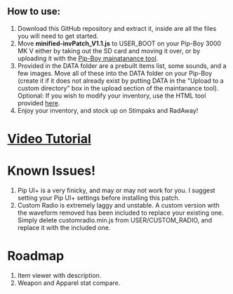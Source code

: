 ## How to use:
1. Download this GitHub repository and extract it, inside are all the files you will need to get started.
2. Move **minified-invPatch_V1.1.js** to USER_BOOT on your Pip-Boy 3000 MK V either by taking out the SD card and moving it over, or by uploading it with the [Pip-Boy mainatanance tool](https://pip-boy.com/3000-mk-v/maintenance).
3. Provided in the DATA folder are a prebuilt items list, some sounds, and a few images. Move all of these into the DATA folder on your Pip-Boy (create it if it does not already exist by putting DATA in the "Upload to a custom directory" box in the upload section of the maintanance tool).<BR/>
   Optional: If you wish to modify your inventory, use the HTML tool provided [here](https://github.com/AidanLeeCalamera/Pip-Boy-Inventory-JSON-Generator/tree/main).
4. Enjoy your inventory, and stock up on Stimpaks and RadAway!

# [Video Tutorial](https://www.youtube.com/watch?v=JJStzO6iL48)

# Known Issues!
1. Pip UI+ is a very finicky, and may or may not work for you. I suggest setting your Pip UI+ settings before installing this patch.
2. Custom Radio is extremely laggy and unstable. A custom version with the waveform removed has been included to replace your existing one. Simply delete customradio.min.js from USER/CUSTOM_RADIO, and replace it with the included one.</BR>
# Roadmap
1. Item viewer with description.
2. Weapon and Apparel stat compare.
